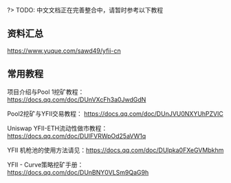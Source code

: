 ?> TODO: 中文文档正在完善整合中，请暂时参考以下教程

## 资料汇总

https://www.yuque.com/sawd49/yfii-cn

## 常用教程

项目介绍与Pool 1挖矿教程： https://docs.qq.com/doc/DUnVXcFh3a0JwdGdN

Pool2挖矿与YFII交易教程： https://docs.qq.com/doc/DUnJVU0NXYUhPZVlC

Uniswap YFII-ETH流动性做市教程： https://docs.qq.com/doc/DUlFVRWpOd25aVW1q

YFII 机枪池的使用方法请见：https://docs.qq.com/doc/DUlpka0FXeGVMbkhm

YFII - Curve策略挖矿手册： https://docs.qq.com/doc/DUnBNY0VLSm9QaG9h